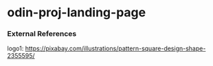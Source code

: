 # odin-proj-landing-page


### External References

logo1: https://pixabay.com/illustrations/pattern-square-design-shape-2355595/


